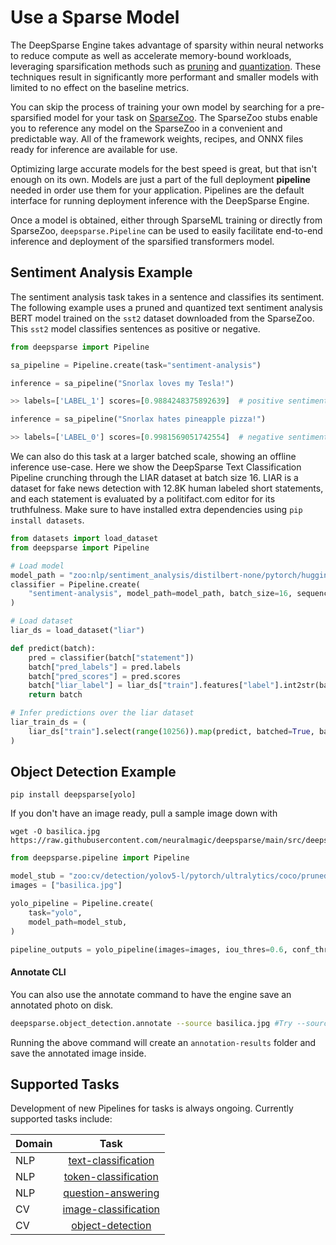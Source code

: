 # Use a Sparse Model

The DeepSparse Engine takes advantage of sparsity within neural networks to reduce compute as well as accelerate memory-bound workloads, leveraging sparsification
methods such as [pruning](https://neuralmagic.com/blog/pruning-overview/) and [quantization](https://arxiv.org/abs/1609.07061). 
These techniques result in significantly more performant and smaller models with limited to no effect on the baseline metrics. 

You can skip the process of training your own model by searching for a pre-sparsified model for your task on [SparseZoo](https://sparsezoo.neuralmagic.com/). The SparseZoo stubs enable you to reference any model on the SparseZoo in a convenient and predictable way. All of the framework weights, recipes, and ONNX files ready for inference are available for use.

Optimizing large accurate models for the best speed is great, but that isn't enough on its own. 
Models are just a part of the full deployment **pipeline** needed in order use them for your application.
Pipelines are the default interface for running deployment inference with the DeepSparse Engine.

Once a model is obtained, either through SparseML training or directly from SparseZoo, `deepsparse.Pipeline` can be used to easily facilitate end-to-end inference and deployment of the sparsified transformers model.

## Sentiment Analysis Example

The sentiment analysis task takes in a sentence and classifies its sentiment. The following example
uses a pruned and quantized text sentiment analysis BERT model trained on the `sst2` dataset downloaded
from the SparseZoo. This `sst2` model classifies sentences as positive or negative.

```python
from deepsparse import Pipeline

sa_pipeline = Pipeline.create(task="sentiment-analysis")

inference = sa_pipeline("Snorlax loves my Tesla!")

>> labels=['LABEL_1'] scores=[0.9884248375892639]  # positive sentiment

inference = sa_pipeline("Snorlax hates pineapple pizza!")

>> labels=['LABEL_0'] scores=[0.9981569051742554]  # negative sentiment
```

We can also do this task at a larger batched scale, showing an offline inference use-case.
Here we show the DeepSparse Text Classification Pipeline crunching through the LIAR dataset at batch size 16.
LIAR is a dataset for fake news detection with 12.8K human labeled short statements, and each statement is evaluated by a politifact.com editor for its truthfulness.
Make sure to have installed extra dependencies using `pip install datasets`.

```python
from datasets import load_dataset
from deepsparse import Pipeline

# Load model
model_path = "zoo:nlp/sentiment_analysis/distilbert-none/pytorch/huggingface/sst2/pruned80_quant-none-vnni"
classifier = Pipeline.create(
    "sentiment-analysis", model_path=model_path, batch_size=16, sequence_length=32
)

# Load dataset
liar_ds = load_dataset("liar")

def predict(batch):
    pred = classifier(batch["statement"])
    batch["pred_labels"] = pred.labels
    batch["pred_scores"] = pred.scores
    batch["liar_label"] = liar_ds["train"].features["label"].int2str(batch["label"])
    return batch

# Infer predictions over the liar dataset
liar_train_ds = (
    liar_ds["train"].select(range(10256)).map(predict, batched=True, batch_size=16)
)
```

## Object Detection Example

```pip install deepsparse[yolo]```

If you don't have an image ready, pull a sample image down with

```
wget -O basilica.jpg https://raw.githubusercontent.com/neuralmagic/deepsparse/main/src/deepsparse/yolo/sample_images/bascilica.jpg
```

```python
from deepsparse.pipeline import Pipeline

model_stub = "zoo:cv/detection/yolov5-l/pytorch/ultralytics/coco/pruned-aggressive_98"
images = ["basilica.jpg"]

yolo_pipeline = Pipeline.create(
    task="yolo",
    model_path=model_stub,
)

pipeline_outputs = yolo_pipeline(images=images, iou_thres=0.6, conf_thres=0.001)
```

#### Annotate CLI
You can also use the annotate command to have the engine save an annotated photo on disk.
```bash
deepsparse.object_detection.annotate --source basilica.jpg #Try --source 0 to annotate your live webcam feed
```

Running the above command will create an `annotation-results` folder and save the annotated image inside.

## Supported Tasks

Development of new Pipelines for tasks is always ongoing. Currently supported tasks include:

| Domain |         Task         |
|--------|:--------------------:|
| NLP    | [text-classification](https://github.com/neuralmagic/deepsparse/blob/main/src/deepsparse/transformers/README.md)  |
| NLP    | [token-classification](https://github.com/neuralmagic/deepsparse/blob/main/src/deepsparse/transformers/README.md) |
| NLP    | [question-answering](https://github.com/neuralmagic/deepsparse/blob/main/src/deepsparse/transformers/README.md)  |
| CV     | [image-classification](https://github.com/neuralmagic/deepsparse/blob/main/src/deepsparse/image_classification/README.md) |
| CV     | [object-detection](https://github.com/neuralmagic/deepsparse/blob/main/src/deepsparse/yolo/README.md)   |